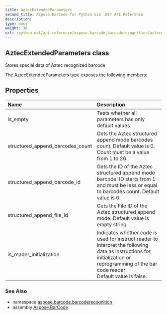```yaml
---
title: AztecExtendedParameters
second_title: Aspose.BarCode for Python via .NET API Reference
description: 
type: docs
weight: 30
url: /python-net/api-reference/aspose.barcode.barcoderecognition/aztecextendedparameters/
---
```


## AztecExtendedParameters class

Stores special data of Aztec recognized barcode

The AztecExtendedParameters type exposes the following members:
## Properties
| Name | Description |
| :- | :- |
|is_empty|Tests whether all parameters has only default values|
|structured_append_barcodes_count|Gets the Aztec structured append mode barcodes count. Default value is 0. Count must be a value from 1 to 26.|
|structured_append_barcode_id|Gets the ID of the Aztec structured append mode barcode. ID starts from 1 and must be less or equal to barcodes count. Default value is 0.|
|structured_append_file_id|Gets the File ID of the Aztec structured append mode. Default value is empty string|
|is_reader_initialization|Indicates whether code is used for instruct reader to interpret the following data as instructions for initialization or reprogramming of the bar code reader.<br/>            Default value is false.|

### See Also

* namespace [aspose.barcode.barcoderecognition](/barcode/python-net/api-reference/aspose.barcode.barcoderecognition/)
* assembly [Aspose.BarCode](/barcode/python-net/api-reference/)

